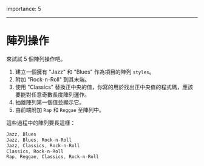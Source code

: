 importance: 5

---

# 陣列操作

來試試 5 個陣列操作吧。

1. 建立一個擁有 "Jazz" 和 "Blues" 作為項目的陣列 `styles`。
2. 附加 "Rock-n-Roll" 到其末端。
3. 使用 "Classics" 替換正中央的值，你寫的用於找出正中央值的程式碼，應該要能對任意奇數長度陣列運作。
4. 抽離陣列第一個值並顯示它。
5. 由前端附加 `Rap` 和 `Reggae` 至陣列中。

這些過程中的陣列要長這樣：

```js no-beautify
Jazz, Blues
Jazz, Blues, Rock-n-Roll
Jazz, Classics, Rock-n-Roll
Classics, Rock-n-Roll
Rap, Reggae, Classics, Rock-n-Roll
```

